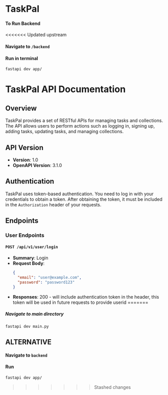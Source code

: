 # TaskPal
#### To Run Backend
<<<<<<< Updated upstream
#### Navigate to ```/backend```
#### Run in terminal
```
fastapi dev app/
```

# TaskPal API Documentation

## Overview

TaskPal provides a set of RESTful APIs for managing tasks and collections. The API allows users to perform actions such as logging in, signing up, adding tasks, updating tasks, and managing collections.

## API Version

- **Version**: 1.0
- **OpenAPI Version**: 3.1.0

## Authentication

TaskPal uses token-based authentication. You need to log in with your credentials to obtain a token. After obtaining the token, it must be included in the `Authorization` header of your requests.

## Endpoints

### User Endpoints

#### `POST /api/v1/user/login`
- **Summary**: Login
- **Request Body**:
  ```json
  {
    "email": "user@example.com",
    "password": "password123"
  }
- **Responses**:
200 - will include authentication token in the header, this token will be used in future requests to provide userid
=======
##### Navigate to main directory
```
fastapi dev main.py
```
## ALTERNATIVE
#### Navigate to ```backend```
#### Run
```
fastapi dev app/
```
>>>>>>> Stashed changes
